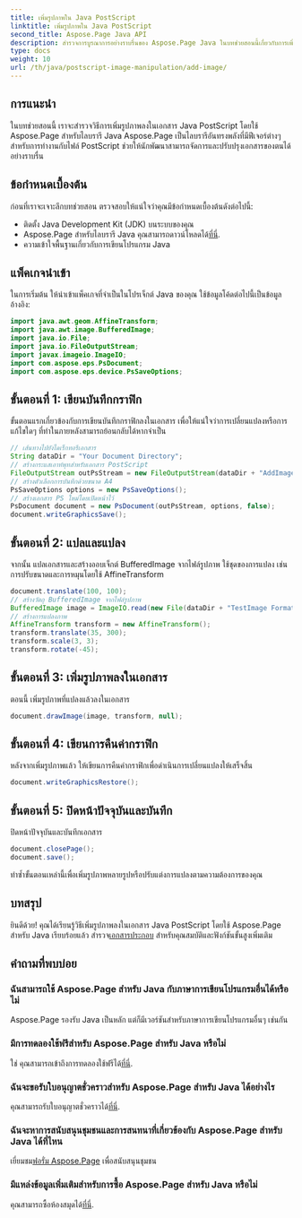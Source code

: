 ```yaml
---
title: เพิ่มรูปภาพใน Java PostScript
linktitle: เพิ่มรูปภาพใน Java PostScript
second_title: Aspose.Page Java API
description: สำรวจการบูรณาการอย่างราบรื่นของ Aspose.Page Java ในบทช่วยสอนนี้เกี่ยวกับการเพิ่มรูปภาพลงในเอกสาร PostScript ยกระดับความสามารถในการจัดการเอกสารของคุณ
type: docs
weight: 10
url: /th/java/postscript-image-manipulation/add-image/
---
```

## การแนะนำ
ในบทช่วยสอนนี้ เราจะสำรวจวิธีการเพิ่มรูปภาพลงในเอกสาร Java PostScript โดยใช้ Aspose.Page สำหรับไลบรารี Java Aspose.Page เป็นไลบรารีอันทรงพลังที่มีฟีเจอร์ต่างๆ สำหรับการทำงานกับไฟล์ PostScript ช่วยให้นักพัฒนาสามารถจัดการและปรับปรุงเอกสารของตนได้อย่างราบรื่น
## ข้อกำหนดเบื้องต้น
ก่อนที่เราจะเจาะลึกบทช่วยสอน ตรวจสอบให้แน่ใจว่าคุณมีข้อกำหนดเบื้องต้นดังต่อไปนี้:
- ติดตั้ง Java Development Kit (JDK) บนระบบของคุณ
-  Aspose.Page สำหรับไลบรารี Java คุณสามารถดาวน์โหลดได้[ที่นี่](https://releases.aspose.com/page/java/).
- ความเข้าใจพื้นฐานเกี่ยวกับการเขียนโปรแกรม Java
## แพ็คเกจนำเข้า
ในการเริ่มต้น ให้นำเข้าแพ็คเกจที่จำเป็นในโปรเจ็กต์ Java ของคุณ ใช้ข้อมูลโค้ดต่อไปนี้เป็นข้อมูลอ้างอิง:
```java
import java.awt.geom.AffineTransform;
import java.awt.image.BufferedImage;
import java.io.File;
import java.io.FileOutputStream;
import javax.imageio.ImageIO;
import com.aspose.eps.PsDocument;
import com.aspose.eps.device.PsSaveOptions;
```
## ขั้นตอนที่ 1: เขียนบันทึกกราฟิก
ขั้นตอนแรกเกี่ยวข้องกับการเขียนบันทึกกราฟิกลงในเอกสาร เพื่อให้แน่ใจว่าการเปลี่ยนแปลงหรือการแก้ไขใดๆ ที่ทำในภายหลังสามารถย้อนกลับได้หากจำเป็น
```java
// เส้นทางไปยังไดเร็กทอรีเอกสาร
String dataDir = "Your Document Directory";
// สร้างกระแสเอาท์พุทสำหรับเอกสาร PostScript
FileOutputStream outPsStream = new FileOutputStream(dataDir + "AddImage_outPS.ps");
// สร้างตัวเลือกการบันทึกด้วยขนาด A4
PsSaveOptions options = new PsSaveOptions();
// สร้างเอกสาร PS ใหม่โดยเปิดหน้าไว้
PsDocument document = new PsDocument(outPsStream, options, false);
document.writeGraphicsSave();
```
## ขั้นตอนที่ 2: แปลและแปลง
จากนั้น แปลเอกสารและสร้างออบเจ็กต์ BufferedImage จากไฟล์รูปภาพ ใช้ชุดของการแปลง เช่น การปรับขนาดและการหมุนโดยใช้ AffineTransform
```java
document.translate(100, 100);
// สร้างวัตถุ BufferedImage จากไฟล์รูปภาพ
BufferedImage image = ImageIO.read(new File(dataDir + "TestImage Format24bppRgb.jpg"));
// สร้างการแปลงภาพ
AffineTransform transform = new AffineTransform();
transform.translate(35, 300);
transform.scale(3, 3);
transform.rotate(-45);
```
## ขั้นตอนที่ 3: เพิ่มรูปภาพลงในเอกสาร
ตอนนี้ เพิ่มรูปภาพที่แปลงแล้วลงในเอกสาร
```java
document.drawImage(image, transform, null);
```
## ขั้นตอนที่ 4: เขียนการคืนค่ากราฟิก
หลังจากเพิ่มรูปภาพแล้ว ให้เขียนการคืนค่ากราฟิกเพื่อดำเนินการเปลี่ยนแปลงให้เสร็จสิ้น
```java
document.writeGraphicsRestore();
```
## ขั้นตอนที่ 5: ปิดหน้าปัจจุบันและบันทึก
ปิดหน้าปัจจุบันและบันทึกเอกสาร
```java
document.closePage();
document.save();
```
ทำซ้ำขั้นตอนเหล่านี้เพื่อเพิ่มรูปภาพหลายรูปหรือปรับแต่งการแปลงตามความต้องการของคุณ
## บทสรุป
 ยินดีด้วย! คุณได้เรียนรู้วิธีเพิ่มรูปภาพลงในเอกสาร Java PostScript โดยใช้ Aspose.Page สำหรับ Java เรียบร้อยแล้ว สำรวจ[เอกสารประกอบ](https://reference.aspose.com/page/java/) สำหรับคุณสมบัติและฟังก์ชันขั้นสูงเพิ่มเติม
## คำถามที่พบบ่อย
### ฉันสามารถใช้ Aspose.Page สำหรับ Java กับภาษาการเขียนโปรแกรมอื่นได้หรือไม่
Aspose.Page รองรับ Java เป็นหลัก แต่ก็มีเวอร์ชันสำหรับภาษาการเขียนโปรแกรมอื่นๆ เช่นกัน
### มีการทดลองใช้ฟรีสำหรับ Aspose.Page สำหรับ Java หรือไม่
 ใช่ คุณสามารถเข้าถึงการทดลองใช้ฟรีได้[ที่นี่](https://releases.aspose.com/).
### ฉันจะขอรับใบอนุญาตชั่วคราวสำหรับ Aspose.Page สำหรับ Java ได้อย่างไร
 คุณสามารถรับใบอนุญาตชั่วคราวได้[ที่นี่](https://purchase.aspose.com/temporary-license/).
### ฉันจะหาการสนับสนุนชุมชนและการสนทนาที่เกี่ยวข้องกับ Aspose.Page สำหรับ Java ได้ที่ไหน
 เยี่ยมชม[ฟอรั่ม Aspose.Page](https://forum.aspose.com/c/page/39) เพื่อสนับสนุนชุมชน
### มีแหล่งข้อมูลเพิ่มเติมสำหรับการซื้อ Aspose.Page สำหรับ Java หรือไม่
 คุณสามารถซื้อห้องสมุดได้[ที่นี่](https://purchase.aspose.com/buy).